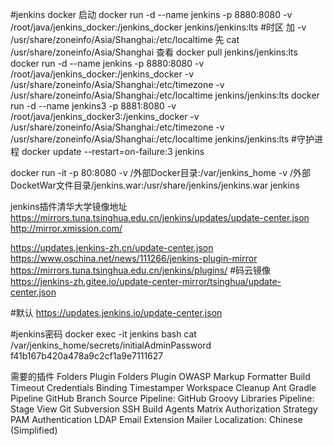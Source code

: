 #jenkins docker 启动
docker run -d --name jenkins -p 8880:8080 -v /root/java/jenkins_docker:/jenkins_docker jenkins/jenkins:lts
#时区 加        -v /usr/share/zoneinfo/Asia/Shanghai:/etc/localtime
先 cat /usr/share/zoneinfo/Asia/Shanghai 查看
docker pull jenkins/jenkins:lts
docker run -d --name jenkins -p 8880:8080 -v /root/java/jenkins_docker:/jenkins_docker -v /usr/share/zoneinfo/Asia/Shanghai:/etc/timezone -v /usr/share/zoneinfo/Asia/Shanghai:/etc/localtime jenkins/jenkins:lts
docker run -d --name jenkins3 -p 8881:8080 -v /root/java/jenkins_docker3:/jenkins_docker -v /usr/share/zoneinfo/Asia/Shanghai:/etc/timezone -v /usr/share/zoneinfo/Asia/Shanghai:/etc/localtime jenkins/jenkins:lts
#守护进程
docker update --restart=on-failure:3 jenkins


docker run -it -p 80:8080 -v /外部Docker目录:/var/jenkins_home -v /外部DocketWar文件目录/jenkins.war:/usr/share/jenkins/jenkins.war jenkins

jenkins插件清华大学镜像地址
https://mirrors.tuna.tsinghua.edu.cn/jenkins/updates/update-center.json
http://mirror.xmission.com/

https://updates.jenkins-zh.cn/update-center.json
https://www.oschina.net/news/111266/jenkins-plugin-mirror
https://mirrors.tuna.tsinghua.edu.cn/jenkins/plugins/
#码云镜像
https://jenkins-zh.gitee.io/update-center-mirror/tsinghua/update-center.json

#默认
https://updates.jenkins.io/update-center.json

#jenkins密码
docker exec -it jenkins bash
cat /var/jenkins_home/secrets/initialAdminPassword
f41b167b420a478a9c2cf1a9e7111627


需要的插件
Folders Plugin
Folders Plugin OWASP Markup 
Formatter 
Build Timeout 
Credentials Binding 
Timestamper 
Workspace Cleanup 
Ant 
Gradle 
Pipeline GitHub Branch Source 
Pipeline: GitHub Groovy Libraries 
Pipeline: Stage View 
Git 
Subversion 
SSH Build Agents 
Matrix Authorization Strategy 
PAM Authentication 
LDAP 
Email Extension 
Mailer 
Localization: Chinese (Simplified)